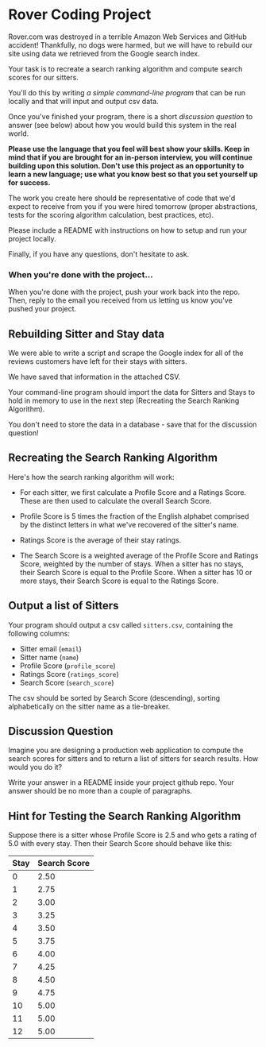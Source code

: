 # Rover Coding Project

Rover.com was destroyed in a terrible Amazon Web Services and GitHub accident!
Thankfully, no dogs were harmed, but we will have to rebuild our site using
data we retrieved from the Google search index. 

Your task is to recreate a search ranking algorithm and compute search
scores for our sitters.

You'll do this by writing *a simple command-line program* that can be run
locally and that will input and output csv data.

Once you've finished your program, there is a short *discussion question*
to answer (see below) about how you would build this system in the real
world.

**Please use the language that you feel will best show your skills. Keep in
mind that if you are brought for an in-person interview, you will continue
building upon this solution. Don't use this project as an opportunity to learn
a new language; use what you know best so that you set yourself up for
success.**

The work you create here should be representative of code that we'd expect to
receive from you if you were hired tomorrow (proper abstractions, tests
for the scoring algorithm calculation, best practices, etc). 

Please include a README with instructions on how to setup and run your project
locally. 

Finally, if you have any questions, don't hesitate to ask.

### When you're done with the project...

When you're done with the project, push your work back into the repo. Then,
reply to the email you received from us letting us know you've pushed your
project.

## Rebuilding Sitter and Stay data

We were able to write a script and scrape the Google index for all of the
reviews customers have left for their stays with sitters.

We have saved that information in the attached CSV.

Your command-line program should import the data for Sitters and Stays to hold
in memory to use in the next step (Recreating the Search Ranking Algorithm).

You don't need to store the data in a database - save that for the discussion
question! 

## Recreating the Search Ranking Algorithm

Here's how the search ranking algorithm will work:

- For each sitter, we first calculate a Profile Score and a Ratings Score.
  These are then used to calculate the overall Search Score.

- Profile Score is 5 times the fraction of the English alphabet comprised by the
  distinct letters in what we've recovered of the sitter's name.

- Ratings Score is the average of their stay ratings.

- The Search Score is a weighted average of the Profile Score and Ratings
  Score, weighted by the number of stays. When a sitter has no stays, their
  Search Score is equal to the Profile Score. When a sitter has 10 or more
  stays, their Search Score is equal to the Ratings Score.

## Output a list of Sitters

Your program should output a csv called `sitters.csv`, containing the following
columns:

* Sitter email (`email`)
* Sitter name (`name`)
* Profile Score (`profile_score`)
* Ratings Score (`ratings_score`)
* Search Score (`search_score`)

The csv should be sorted by Search Score (descending), sorting alphabetically on the
sitter name as a tie-breaker.

## Discussion Question

Imagine you are designing a production web application to compute the search scores
for sitters and to return a list of sitters for search results. How would you
do it?

Write your answer in a README inside your project github repo. Your answer
should be no more than a couple of paragraphs.

## Hint for Testing the Search Ranking Algorithm

Suppose there is a sitter whose Profile Score is 2.5 and who gets a rating of
5.0 with every stay. Then their Search Score should behave like this:

| Stay          | Search Score |
| ------------- | ------------- |
| 0 | 2.50
| 1 | 2.75
| 2 | 3.00
| 3 | 3.25
| 4 | 3.50
| 5 | 3.75
| 6 | 4.00
| 7 | 4.25
| 8 | 4.50
| 9 |  4.75
| 10 | 5.00
| 11 | 5.00
| 12 | 5.00
